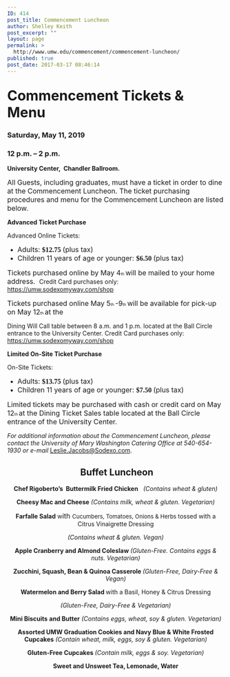 ```yaml
---
ID: 414
post_title: Commencement Luncheon
author: Shelley Keith
post_excerpt: ""
layout: page
permalink: >
  http://www.umw.edu/commencement/commencement-luncheon/
published: true
post_date: 2017-03-17 08:46:14
---
```

<h2 style="text-align: left"><span style="font-size: xx-large"><strong>Commencement Tickets &amp; Menu</strong> </span></h2>
<h3 style="text-align: left"><strong>Saturday, May 11, 2019</strong></h3>
<h3><strong>12 p.m. – 2 p.m.</strong></h3>
<strong>University Center,  Chandler Ballroom.</strong>

<span style="font-size: medium">All Guests, including graduates, must have a ticket in order to dine at the Commencement Luncheon. The ticket purchasing procedures and menu for the Commencement Luncheon are listed below. </span>

<strong>Advanced Ticket Purchase</strong>

Advanced Online Tickets:
<ul>
 	<li><span style="font-size: medium">Adults: </span><b><span style="font-family: Cambria,Cambria;font-size: medium">$12.75 </span></b><span style="font-size: medium">(plus tax) </span></li>
 	<li><span style="font-size: medium">Children 11 years of age or younger: </span><b><span style="font-family: Cambria,Cambria;font-size: medium">$6.50 </span></b><span style="font-size: medium">(plus tax) </span></li>
</ul>
<span style="font-size: medium">Tickets purchased online by May 4</span><span style="font-size: xx-small">th </span><span style="font-size: medium">will be mailed to your home address.  </span>Credit Card purchases only: <a href="https://umw.sodexomyway.com/shop">https://umw.sodexomyway.com/shop</a>

<span style="font-size: medium">Tickets purchased online May 5</span><span style="font-size: xx-small">th </span><span style="font-size: medium">-9</span><span style="font-size: xx-small">th </span><span style="font-size: medium">will be available for pick-up on May 12</span><span style="font-size: xx-small">th </span><span style="font-size: medium">at the </span>

Dining Will Call table between 8 a.m. and 1 p.m. located at the Ball Circle entrance to the University Center. Credit Card purchases only: <a href="https://umw.sodexomyway.com/shop">https://umw.sodexomyway.com/shop</a>

<strong>Limited On-Site Ticket Purchase</strong>

On-Site Tickets:
<ul>
 	<li><span style="font-size: medium">Adults: </span><b><span style="font-family: Cambria,Cambria;font-size: medium">$13.75 </span></b><span style="font-size: medium">(plus tax) </span></li>
 	<li><span style="font-size: medium">Children 11 years of age or younger: </span><b><span style="font-family: Cambria,Cambria;font-size: medium">$7.50 </span></b><span style="font-size: medium">(plus tax) </span></li>
</ul>
<span style="font-size: medium">Limited tickets may be purchased with cash or credit card on May 12</span><span style="font-size: xx-small">th </span><span style="font-size: medium">at the Dining Ticket Sales table located at the Ball Circle entrance of the University Center. </span>

<em>For additional information about the Commencement Luncheon, please contact the University of Mary Washington Catering Office at 540-654-1930 or e-mail </em><a href="http://Leslie.Jacobs@Sodexo.com.">Leslie.Jacobs@Sodexo.com.</a>
<h2 style="text-align: center"><strong> Buffet Luncheon </strong></h2>
<p style="text-align: center"><strong>Chef Rigoberto’s  Buttermilk Fried Chicken</strong>   <em>(Contains wheat &amp; gluten)</em></p>
<p style="text-align: center"><strong>Cheesy Mac and Cheese</strong><em> (Contains milk, wheat &amp; gluten. Vegetarian)</em></p>
<p style="text-align: center"><strong>Farfalle Salad</strong> w<span style="font-size: medium">ith </span><span style="font-size: small">Cucumbers, Tomatoes, Onions &amp; Herbs t</span>ossed with a Citrus Vinaigrette Dressing</p>
<p style="text-align: center"><em>(Contains wheat &amp; gluten. Vegan)</em></p>
<p style="text-align: center"><strong>Apple Cranberry and Almond Coleslaw </strong><em>(Gluten-Free. Contains eggs &amp; nuts. Vegetarian)</em></p>
<p style="text-align: center"><strong>Zucchini, Squash, Bean &amp; Quinoa Casserole </strong><em>(Gluten-Free, Dairy-Free &amp; Vegan)</em></p>
<p style="text-align: center"><strong>Watermelon and Berry Salad </strong>with a Basil, Honey &amp; Citrus Dressing</p>
<p style="text-align: center"><em>(Gluten-Free, Dairy-Free &amp; Vegetarian)</em></p>
<p style="text-align: center"><strong>Mini Biscuits</strong> <strong>and Butter</strong> <em>(Contains eggs, wheat, soy &amp; gluten. Vegetarian)</em></p>
<p style="text-align: center"><strong>Assorted UMW Graduation Cookies and Navy Blue &amp; White Frosted Cupcakes</strong> <em>(Contain wheat, milk, eggs, soy &amp; gluten. Vegetarian)</em></p>
<p style="text-align: center"><strong>Gluten-Free Cupcakes </strong><em>(Contain milk, eggs &amp; soy. Vegetarian)</em></p>
<p style="text-align: center"><strong>Sweet and Unsweet Tea, Lemonade, Water</strong></p>
&nbsp;